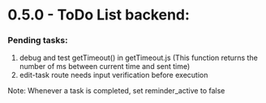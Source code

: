 # 0.5.0 - ToDo List backend:

### Pending tasks:

1. debug and test getTimeout() in getTimeout.js (This function returns the number of ms between current time and sent time)
2. edit-task route needs input verification before execution

Note: Whenever a task is completed, set reminder_active to false
